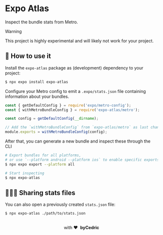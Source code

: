 # Expo Atlas

Inspect the bundle stats from Metro.

> [!Warning]
> This project is highly experimental and will likely not work for your project.

## 🚀 How to use it

Install the `expo-atlas` package as (development) dependency to your project:

```bash
$ npx expo install expo-atlas
```

Configure your Metro config to emit a `.expo/stats.json` file containing information about your bundles.

```js metro.config.js
const { getDefaultConfig } = require('expo/metro-config');
const { withMetroBundleConfig } = require('expo-atlas/metro');

const config = getDefaultConfig(__dirname);

// Add the `withMetroBundleConfig` from `expo-atlas/metro` as last change
module.exports = withMetroBundleConfig(config);
```

After that, you can generate a new bundle and inspect these through the CLI

```bash
# Export bundles for all platforms,
# or use `--platform android --platform ios` to enable specific exports
$ npx expo export --platform all

# Start inspecting
$ npx expo-atlas
```

## 🧑‍🤝‍🧑 Sharing stats files

You can also open a previously created `stats.json` file:

```
$ npx expo-atlas ./path/to/stats.json
```

<div align="center">
  <br />
  with&nbsp;❤️&nbsp;&nbsp;<strong>byCedric</strong>
  <br />
</div>
